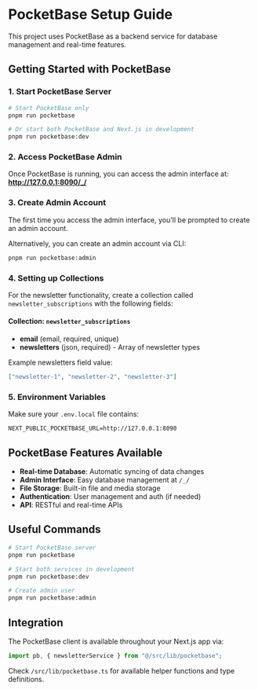 # PocketBase Setup Guide

This project uses PocketBase as a backend service for database management and real-time features.

## Getting Started with PocketBase

### 1. Start PocketBase Server

```bash
# Start PocketBase only
pnpm run pocketbase

# Or start both PocketBase and Next.js in development
pnpm run pocketbase:dev
```

### 2. Access PocketBase Admin

Once PocketBase is running, you can access the admin interface at:
**http://127.0.0.1:8090/_/**

### 3. Create Admin Account

The first time you access the admin interface, you'll be prompted to create an admin account.

Alternatively, you can create an admin account via CLI:

```bash
pnpm run pocketbase:admin
```

### 4. Setting up Collections

For the newsletter functionality, create a collection called `newsletter_subscriptions` with the following fields:

#### Collection: `newsletter_subscriptions`

- **email** (email, required, unique)
- **newsletters** (json, required) - Array of newsletter types

Example newsletters field value:

```json
["newsletter-1", "newsletter-2", "newsletter-3"]
```

### 5. Environment Variables

Make sure your `.env.local` file contains:

```
NEXT_PUBLIC_POCKETBASE_URL=http://127.0.0.1:8090
```

## PocketBase Features Available

- **Real-time Database**: Automatic syncing of data changes
- **Admin Interface**: Easy database management at `/_/`
- **File Storage**: Built-in file and media storage
- **Authentication**: User management and auth (if needed)
- **API**: RESTful and real-time APIs

## Useful Commands

```bash
# Start PocketBase server
pnpm run pocketbase

# Start both services in development
pnpm run pocketbase:dev

# Create admin user
pnpm run pocketbase:admin
```

## Integration

The PocketBase client is available throughout your Next.js app via:

```typescript
import pb, { newsletterService } from "@/src/lib/pocketbase";
```

Check `/src/lib/pocketbase.ts` for available helper functions and type definitions.
